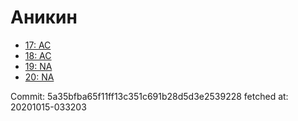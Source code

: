 # Аникин
- [17: AC](17.md)
- [18: AC](18.md)
- [19: NA](19.md)
- [20: NA](20.md)

Commit: 5a35bfba65f11ff13c351c691b28d5d3e2539228
 fetched at: 20201015-033203
